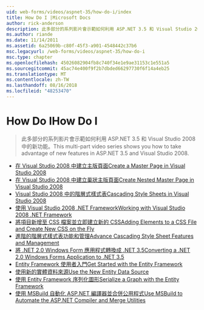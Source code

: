 ```yaml
---
uid: web-forms/videos/aspnet-35/how-do-i/index
title: How Do I |Microsoft Docs
author: rick-anderson
description: 此多部分的系列影片會示範如何利用 ASP.NET 3.5 和 Visual Studio 2008 中的新功能。
ms.author: riande
ms.date: 11/14/2011
ms.assetid: 6a25069b-c80f-45f3-a901-4548442c37b6
msc.legacyurl: /web-forms/videos/aspnet-35/how-do-i
msc.type: chapter
ms.openlocfilehash: 45026082904fb8c740f34e1e9ae31153c1e551a5
ms.sourcegitcommit: 45ac74e400f9f2b7dbded66297730f6f14a4eb25
ms.translationtype: MT
ms.contentlocale: zh-TW
ms.lasthandoff: 08/16/2018
ms.locfileid: "48253470"
---
```

<a name="how-do-i"></a><span data-ttu-id="b1eb5-103">How Do I</span><span class="sxs-lookup"><span data-stu-id="b1eb5-103">How Do I</span></span>
====================
> <span data-ttu-id="b1eb5-104">此多部分的系列影片會示範如何利用 ASP.NET 3.5 和 Visual Studio 2008 中的新功能。</span><span class="sxs-lookup"><span data-stu-id="b1eb5-104">This multi-part video series shows you how to take advantage of new features in ASP.NET 3.5 and Visual Studio 2008.</span></span>


- [<span data-ttu-id="b1eb5-105">在 Visual Studio 2008 中建立主版頁面</span><span class="sxs-lookup"><span data-stu-id="b1eb5-105">Create a Master Page in Visual Studio 2008</span></span>](how-do-i-create-a-master-page-in-visual-studio-2008.md)
- [<span data-ttu-id="b1eb5-106">在 Visual Studio 2008 中建立巢狀主版頁面</span><span class="sxs-lookup"><span data-stu-id="b1eb5-106">Create Nested Master Page in Visual Studio 2008</span></span>](how-do-i-create-nested-master-page-in-visual-studio-2008.md)
- [<span data-ttu-id="b1eb5-107">Visual Studio 2008 中的階層式樣式表</span><span class="sxs-lookup"><span data-stu-id="b1eb5-107">Cascading Style Sheets in Visual Studio 2008</span></span>](how-do-i-cascading-style-sheets-in-visual-studio-2008.md)
- [<span data-ttu-id="b1eb5-108">使用 Visual Studio 2008 .NET Framework</span><span class="sxs-lookup"><span data-stu-id="b1eb5-108">Working with Visual Studio 2008 .NET Framework</span></span>](how-do-i-working-with-visual-studio-2008-net-framework.md)
- [<span data-ttu-id="b1eb5-109">將項目新增至 CSS 檔案並立即建立新的 CSS</span><span class="sxs-lookup"><span data-stu-id="b1eb5-109">Adding Elements to a CSS File and Create New CSS on the Fly</span></span>](how-do-i-adding-elements-to-a-css-file-and-create-new-css-on-the-fly.md)
- [<span data-ttu-id="b1eb5-110">進階的階層式樣式表功能和管理</span><span class="sxs-lookup"><span data-stu-id="b1eb5-110">Advance Cascading Style Sheet Features and Management</span></span>](how-do-i-advance-cascading-style-sheet-features-and-management.md)
- [<span data-ttu-id="b1eb5-111">將 .NET 2.0 Windows Form 應用程式轉換成 .NET 3.5</span><span class="sxs-lookup"><span data-stu-id="b1eb5-111">Converting a .NET 2.0 Windows Forms Application to .NET 3.5</span></span>](how-do-i-converting-a-net-20-windows-forms-application-to-net-35.md)
- [<span data-ttu-id="b1eb5-112">Entity Framework 使用者入門</span><span class="sxs-lookup"><span data-stu-id="b1eb5-112">Get Started with the Entity Framework</span></span>](how-do-i-get-started-with-the-entity-framework.md)
- [<span data-ttu-id="b1eb5-113">使用新的實體資料來源</span><span class="sxs-lookup"><span data-stu-id="b1eb5-113">Use the New Entity Data Source</span></span>](how-do-i-use-the-new-entity-data-source.md)
- [<span data-ttu-id="b1eb5-114">使用 Entity Framework 序列化圖形</span><span class="sxs-lookup"><span data-stu-id="b1eb5-114">Serialize a Graph with the Entity Framework</span></span>](how-do-i-serialize-a-graph-with-the-entity-framework.md)
- [<span data-ttu-id="b1eb5-115">使用 MSBuild 自動化 ASP.NET 編譯器並合併公用程式</span><span class="sxs-lookup"><span data-stu-id="b1eb5-115">Use MSBuild to Automate the ASP.NET Compiler and Merge Utilities</span></span>](how-do-i-use-msbuild-to-automate-the-aspnet-compiler-and-merge-utilities.md)
